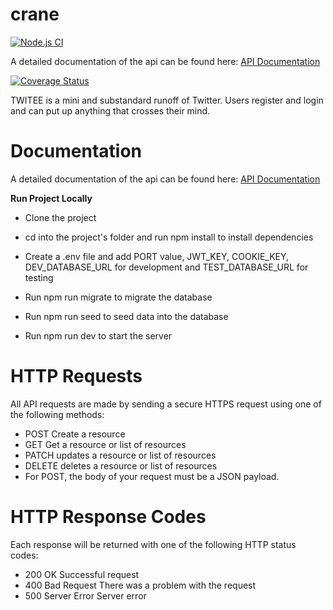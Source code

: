 # crane

[![Node.js CI](https://github.com/donaldcrane/crane/actions/workflows/node.js.yml/badge.svg)](https://github.com/donaldcrane/crane/actions/workflows/node.js.yml)

A detailed documentation of the api can be found here: [API Documentation](https://documenter.getpostman.com/view/11971882/UVC3k85M)

[![Coverage Status](https://coveralls.io/repos/github/donaldcrane/crane/badge.svg?branch=main)](https://coveralls.io/github/donaldcrane/crane?branch=main)

TWITEE is a mini and substandard runoff of Twitter. Users register and login and can put up
anything that crosses their mind.

# Documentation

A detailed documentation of the api can be found here: [API Documentation]()

**Run Project Locally**

- Clone the project
- cd into the project's folder and run npm install to install dependencies
- Create a .env file and add PORT value, JWT_KEY, COOKIE_KEY, DEV_DATABASE_URL for development and TEST_DATABASE_URL for testing

- Run npm run migrate to migrate the database
- Run npm run seed to seed data into the database
- Run npm run dev to start the server

# HTTP Requests

All API requests are made by sending a secure HTTPS request using one of the following methods:

- POST Create a resource
- GET Get a resource or list of resources
- PATCH updates a resource or list of resources
- DELETE deletes a resource or list of resources
- For POST, the body of your request must be a JSON payload.

# HTTP Response Codes

Each response will be returned with one of the following HTTP status codes:

- 200 OK Successful request
- 400 Bad Request There was a problem with the request
- 500 Server Error Server error
